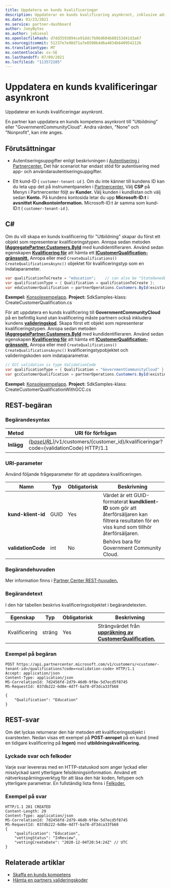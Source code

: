 ```yaml
---
title: Uppdatera en kunds kvalificeringar
description: Uppdaterar en kunds kvalificering asynkront, inklusive adressen som är kopplad till profilen.
ms.date: 03/23/2021
ms.service: partner-dashboard
author: JoeyBytes
ms.author: jobiesel
ms.openlocfilehash: d7dd3593894ce91ddc7b96d604b80153d41d3a67
ms.sourcegitcommit: 51237e7e98d71a7e0590b4d6a4034b6409542126
ms.translationtype: MT
ms.contentlocale: sv-SE
ms.lasthandoff: 07/09/2021
ms.locfileid: "113572105"
---
```

# <a name="update-a-customers-qualifications-asynchronously"></a>Uppdatera en kunds kvalificeringar asynkront

Uppdaterar en kunds kvalificeringar asynkront.

En partner kan uppdatera en kunds kompetens asynkront till "Utbildning" eller "GovernmentCommunityCloud". Andra värden, "None" och "Nonprofit", kan inte anges.

## <a name="prerequisites"></a>Förutsättningar

- Autentiseringsuppgifter enligt beskrivningen i [Autentisering i Partnercenter.](partner-center-authentication.md) Det här scenariot har endast stöd för autentisering med app- och användarautentiseringsuppgifter.

- Ett kund-ID ( `customer-tenant-id` ). Om du inte känner till kundens ID kan du leta upp det på instrumentpanelen i [Partnercenter.](https://partner.microsoft.com/dashboard) Välj **CSP** på Menyn i Partnercenter följt av **Kunder.** Välj kunden i kundlistan och välj sedan **Konto.** På kundens kontosida letar du upp **Microsoft-ID:t** i **avsnittet Kundkontoinformation.** Microsoft-ID:t är samma som kund-ID:t ( `customer-tenant-id` ).

## <a name="c"></a>C\#

Om du vill skapa en kunds kvalificering för "Utbildning" skapar du först ett objekt som representerar kvalificeringstypen. Anropa sedan metoden [**IAggregatePartner.Customers.ById**](/dotnet/api/microsoft.store.partnercenter.customers.icustomercollection.byid) med kundidentifieraren. Använd sedan egenskapen [**Kvalificering för**](/dotnet/api/microsoft.store.partnercenter.customers.icustomer.qualification) att hämta ett [**ICustomerQualification-gränssnitt.**](/dotnet/api/microsoft.store.partnercenter.qualification.icustomerqualification) Anropa eller med `CreateQualifications()` `CreateQualificationsAsync()` objektet för kvalificeringstyp som en indataparameter.

``` csharp
var qualificationToCreate = "education";    // can also be "StateOwnedEntity" or "GovernmentCommunityCloud". See GCC example below.
var qualificationType = { Qualification = qualificationToCreate };
var eduCustomerQualification = partnerOperations.Customers.ById(existingCustomer.Id).Qualification.CreateQualifications(qualificationType);
```

**Exempel:** [Konsolexempelapp](https://github.com/microsoft/Partner-Center-DotNet-Samples). **Project:** SdkSamples-klass: CreateCustomerQualification.cs 

För att uppdatera en kunds kvalificering till **GovernmentCommunityCloud** på en befintlig kund utan kvalificering måste partnern också inkludera kundens [**valideringskod**](utility-resources.md#validationcode). Skapa först ett objekt som representerar kvalificeringstypen. Anropa sedan metoden [**IAggregatePartner.Customers.ById**](/dotnet/api/microsoft.store.partnercenter.customers.icustomercollection.byid) med kundidentifieraren. Använd sedan egenskapen [**Kvalificering för**](/dotnet/api/microsoft.store.partnercenter.customers.icustomer.qualification) att hämta ett [**ICustomerQualification-gränssnitt.**](/dotnet/api/microsoft.store.partnercenter.qualification.icustomerqualification) Anropa eller med `CreateQualifications()` `CreateQualificationsAsync()` kvalificeringstypobjektet och valideringskoden som indataparametrar.

``` csharp
// GCC validation is type ValidationCode
var qualificationType = { Qualification = "GovernmentCommunityCloud" };
var gccCustomerQualification = partnerOperations.Customers.ById(existingCustomer.Id).Qualification.CreateQualifications(qualificationType, gccValidation);
```

**Exempel:** [Konsolexempelapp](https://github.com/microsoft/Partner-Center-DotNet-Samples). **Project:** SdkSamples-klass: CreateCustomerQualificationWithGCC.cs 

## <a name="rest-request"></a>REST-begäran

### <a name="request-syntax"></a>Begärandesyntax

| Metod  | URI för förfrågan                                                                                             |
|---------|---------------------------------------------------------------------------------------------------------|
| **Inlägg** | [*{baseURL}*](partner-center-rest-urls.md)/v1/customers/{customer_id}/kvalificeringar?code={validationCode} HTTP/1.1 |

### <a name="uri-parameter"></a>URI-parameter

Använd följande frågeparameter för att uppdatera kvalificeringen.

| Namn                   | Typ | Obligatorisk | Beskrivning                                                                                                                                            |
|------------------------|------|----------|--------------------------------------------------------------------------------------------------------------------------------------------------------|
| **kund-klient-id** | GUID | Yes      | Värdet är ett GUID-formaterat **kundklient-ID** som gör att återförsäljaren kan filtrera resultaten för en viss kund som tillhör återförsäljaren. |
| **validationCode**     | int  | No       | Behövs bara för Government Community Cloud.                                                                                                            |

### <a name="request-headers"></a>Begärandehuvuden

Mer information finns i [Partner Center REST-huvuden.](headers.md)

### <a name="request-body"></a>Begärandetext

I den här tabellen beskrivs kvalificeringsobjektet i begärandetexten.

Egenskap | Typ | Obligatorisk | Beskrivning
-------- | ---- | -------- | -----------
Kvalificering | sträng | Yes | Strängvärdet från [**uppräkning av CustomerQualification.**](/dotnet/api/microsoft.store.partnercenter.models.customers.customerqualification)

### <a name="request-example"></a>Exempel på begäran

```http
POST https://api.partnercenter.microsoft.com/v1/customers/<customer-tenant-id>/qualifications?code=<validation-code> HTTP/1.1
Accept: application/json
Content-Type: application/json
MS-CorrelationId: 7d2456fd-2d79-46d0-9f8e-5d7ecd5f8745
MS-RequestId: 037db222-6d8e-4d7f-ba78-df3dca33fb68

{
    "Qualification": "Education"
}

```

## <a name="rest-response"></a>REST-svar

Om det lyckas returnerar den här metoden ett kvalificeringsobjekt i svarstexten. Nedan visas ett exempel på **POST-anropet** på en kund (med en tidigare kvalificering på **Ingen)** med **utbildningskvalificering.**

### <a name="response-success-and-error-codes"></a>Lyckade svar och felkoder

Varje svar levereras med en HTTP-statuskod som anger lyckad eller misslyckad samt ytterligare felsökningsinformation. Använd ett nätverksspårningsverktyg för att läsa den här koden, feltypen och ytterligare parametrar. En fullständig lista finns i [Felkoder.](error-codes.md)

### <a name="response-example"></a>Exempel på svar

```http
HTTP/1.1 201 CREATED
Content-Length: 29
Content-Type: application/json
MS-CorrelationId: 7d2456fd-2d79-46d0-9f8e-5d7ecd5f8745
MS-RequestId: 037db222-6d8e-4d7f-ba78-df3dca33fb68
{
    "qualification": "Education",
    "vettingStatus": "InReview",
    "vettingCreateDate": "2020-12-04T20:54:24Z" // UTC
}
```

## <a name="related-articles"></a>Relaterade artiklar

- [Skaffa en kunds kompetens](./get-customer-qualification-asynchronous.md)
- [Hämta en partners valideringskoder](get-a-partner-s-validation-codes.md)
